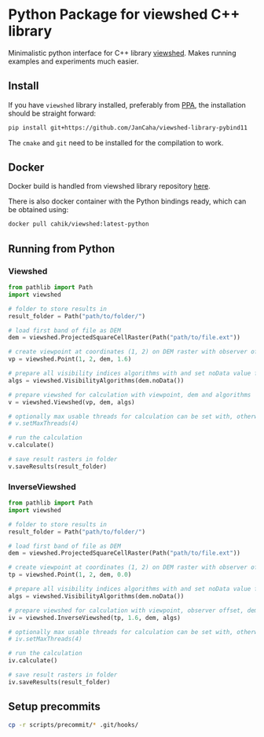 # Python Package for viewshed C++ library

Minimalistic python interface for C++ library [viewshed](https://github.com/JanCaha/cpp-viewshed-library). Makes running examples and experiments much easier.

## Install

If you have `viewshed` library installed, preferably from [PPA](https://launchpad.net/~jancaha/+archive/ubuntu/gis-tools), the installation should be straight forward:

```bash
pip install git+https://github.com/JanCaha/viewshed-library-pybind11
```

The `cmake` and `git` need to be installed for the compilation to work.

## Docker

Docker build is handled from viewshed library repository [here](https://github.com/JanCaha/cpp-viewshed-library).
 
There is also docker container with the Python bindings ready, which can be obtained using:

```bash
docker pull cahik/viewshed:latest-python
```

## Running from Python

### Viewshed

```python
from pathlib import Path
import viewshed

# folder to store results in
result_folder = Path("path/to/folder/")

# load first band of file as DEM 
dem = viewshed.ProjectedSquareCellRaster(Path("path/to/file.ext"))

# create viewpoint at coordinates (1, 2) on DEM raster with observer offset 1.6
vp = viewshed.Point(1, 2, dem, 1.6)

# prepare all visibility indices algorithms with and set noData value from DEM as noData to results
algs = viewshed.VisibilityAlgorithms(dem.noData())

# prepare viewshed for calculation with viewpoint, dem and algorithms
v = viewshed.Viewshed(vp, dem, algs)

# optionally max usable threads for calculation can be set with, otherwise all available threads are used
# v.setMaxThreads(4) 

# run the calculation
v.calculate()

# save result rasters in folder
v.saveResults(result_folder)
```

### InverseViewshed

```python
from pathlib import Path
import viewshed

# folder to store results in
result_folder = Path("path/to/folder/")

# load first band of file as DEM 
dem = viewshed.ProjectedSquareCellRaster(Path("path/to/file.ext"))

# create viewpoint at coordinates (1, 2) on DEM raster with observer offset 1.6
tp = viewshed.Point(1, 2, dem, 0.0)

# prepare all visibility indices algorithms with and set noData value from DEM as noData to results
algs = viewshed.VisibilityAlgorithms(dem.noData())

# prepare viewshed for calculation with viewpoint, observer offset, dem and algorithms
iv = viewshed.InverseViewshed(tp, 1.6, dem, algs)

# optionally max usable threads for calculation can be set with, otherwise all available threads are used
# iv.setMaxThreads(4) 

# run the calculation
iv.calculate()

# save result rasters in folder
iv.saveResults(result_folder)
```

## Setup precommits

```bash
cp -r scripts/precommit/* .git/hooks/
```
